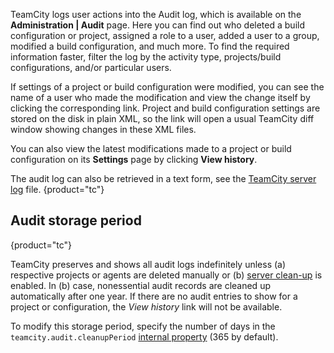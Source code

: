 [//]: # (title: Tracking User Actions)
[//]: # (auxiliary-id: Tracking User Actions)

TeamCity logs user actions into the Audit log, which is available on the __Administration | Audit__ page. Here you can find out who deleted a build configuration or project, assigned a role to a user, added a user to a group, modified a build configuration, and much more. To find the required information faster, filter the log by the activity type, projects/build configurations, and/or particular users.

If settings of a project or build configuration were modified, you can see the name of a user who made the modification and view the change itself by clicking the corresponding link. Project and build configuration settings are stored on the disk in plain XML, so the link will open a usual TeamCity diff window showing changes in these XML files.

You can also view the latest modifications made to a project or build configuration on its __Settings__ page by clicking __View history__.

The audit log can also be retrieved in a text form, see the [TeamCity server log](teamcity-server-logs.md) file.
{product="tc"}

## Audit storage period
{product="tc"}

TeamCity preserves and shows all audit logs indefinitely unless (a) respective projects or agents are deleted manually or (b) [server clean-up](clean-up.md#Server+Clean-up+Settings) is enabled. In (b) case, nonessential audit records are cleaned up automatically after one year. If there are no audit entries to show for a project or configuration, the _View history_ link will not be available.

To modify this storage period, specify the number of days in the `teamcity.audit.cleanupPeriod` [internal property](server-startup-properties.md#TeamCity+internal+properties) (365 by default).